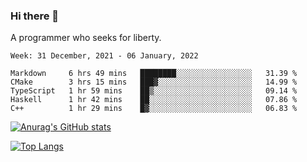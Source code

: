 ### Hi there 👋

<!--
**shejialuo/shejialuo** is a ✨ _special_ ✨ repository because its `README.md` (this file) appears on your GitHub profile.

Here are some ideas to get you started:

- 🔭 I’m currently working on ...
- 🌱 I’m currently learning ...
- 👯 I’m looking to collaborate on ...
- 🤔 I’m looking for help with ...
- 💬 Ask me about ...
- 📫 How to reach me: ...
- 😄 Pronouns: ...
- ⚡ Fun fact: ...
-->

A programmer who seeks for liberty.

<!--START_SECTION:waka-->
```text
Week: 31 December, 2021 - 06 January, 2022

Markdown     6 hrs 49 mins   ████████░░░░░░░░░░░░░░░░░   31.39 % 
CMake        3 hrs 15 mins   ███▓░░░░░░░░░░░░░░░░░░░░░   14.99 % 
TypeScript   1 hr 59 mins    ██▒░░░░░░░░░░░░░░░░░░░░░░   09.14 % 
Haskell      1 hr 42 mins    ██░░░░░░░░░░░░░░░░░░░░░░░   07.86 % 
C++          1 hr 29 mins    █▓░░░░░░░░░░░░░░░░░░░░░░░   06.83 % 
```
<!--END_SECTION:waka-->

[![Anurag's GitHub stats](https://github-readme-stats.vercel.app/api?username=shejialuo&show_icons=true&theme=dracula)](https://github.com/anuraghazra/github-readme-stats)

[![Top Langs](https://github-readme-stats.vercel.app/api/top-langs/?username=shejialuo&layout=compact&hide=javascript,html,css,typescript,tex)](https://github.com/anuraghazra/github-readme-stats)
